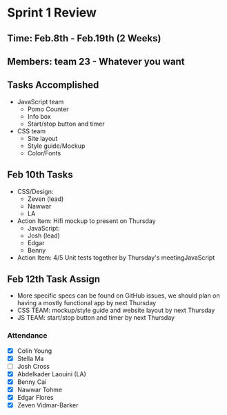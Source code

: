 # Sprint 1 Review

## Time: Feb.8th - Feb.19th (2 Weeks)

## Members: team 23 - Whatever you want

## Tasks Accomplished

- JavaScript team
  - Pomo Counter
  - Info box
  - Start/stop button and timer
- CSS team
  - Site layout
  - Style guide/Mockup
  - Color/Fonts

## Feb 10th Tasks

- CSS/Design:
  - Zeven (lead)
  - Nawwar
  - LA
- Action Item: Hifi mockup to present on Thursday
  - JavaScript:
  - Josh (lead)
  - Edgar
  - Benny
- Action Item: 4/5 Unit tests together by Thursday's meetingJavaScript

## Feb 12th Task Assign

- More specific specs can be found on GitHub issues, we should plan on having a mostly functional app by next Thursday
- CSS TEAM: mockup/style guide and website layout by next Thursday
- JS TEAM: start/stop button and timer by next Thursday

### Attendance

- [x] Colin Young
- [x] Stella Ma
- [ ] Josh Cross
- [x] Abdelkader Laouini (LA)
- [x] Benny Cai
- [x] Nawwar Tohme
- [x] Edgar Flores
- [x] Zeven Vidmar-Barker

